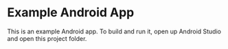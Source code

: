 # Example Android App

This is an example Android app. To build and run it, open up Android Studio and open this project folder.
